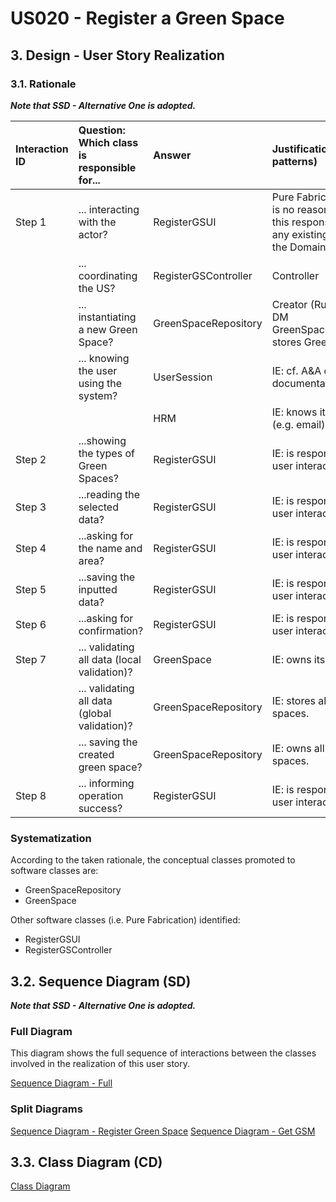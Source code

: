 # US020 - Register a Green Space

## 3. Design - User Story Realization 

### 3.1. Rationale

_**Note that SSD - Alternative One is adopted.**_

| Interaction ID | Question: Which class is responsible for...   | Answer                     | Justification (with patterns)                                                                                 |
|:---------------|:----------------------------------------------|:---------------------------|:--------------------------------------------------------------------------------------------------------------|
| Step 1  		     | 	... interacting with the actor?              | RegisterGSUI               | Pure Fabrication: there is no reason to assign this responsibility to any existing class in the Domain Model. |
| 			  		        | 	... coordinating the US?                     | RegisterGSController       | Controller                                                                                                    |
| 			  		        | 	... instantiating a new Green Space?         | GreenSpaceRepository       | Creator (Rule 1): in the DM GreenSpaceRepository stores GreenSpaces.                                          |
| 			  		        | ... knowing the user using the system?        | UserSession                | IE: cf. A&A component documentation.                                                                          |
| 			  		        | 							                                       | HRM                        | IE: knows its own data (e.g. email)                                                                           |
| Step 2  		     | 	...showing the types of Green Spaces?						  | RegisterGSUI               | IE: is responsible for all user interactions                                                                  |
| Step 3  		     | 	...reading the selected data?                | RegisterGSUI               | IE: is responsible for all user interactions                                                                  |                                               
| Step 4  		     | 	...asking for the name and area?						       | RegisterGSUI               | IE: is responsible for all user interactions                                                                  |              
| Step 5  		     | 	...saving the inputted data?						           | RegisterGSUI               | IE: is responsible for all user interactions                                                                  |   
| Step 6  		     | 	...asking for confirmation?						            | RegisterGSUI               | IE: is responsible for all user interactions                                                                  |   
| Step 7 		      | 	... validating all data (local validation)?  | GreenSpace                 | IE: owns its data.                                                                                            | 
| 			  		        | 	... validating all data (global validation)? | GreenSpaceRepository       | IE: stores all green spaces.                                                                                  | 
| 			  		        | 	... saving the created green space?          | GreenSpaceRepository       | IE: owns all green spaces.                                                                                    | 
| Step 8 		      | 	... informing operation success?             | RegisterGSUI               | IE: is responsible for user interactions.                                                                     |
### Systematization ##

According to the taken rationale, the conceptual classes promoted to software classes are: 

* GreenSpaceRepository
* GreenSpace

Other software classes (i.e. Pure Fabrication) identified: 

* RegisterGSUI  
* RegisterGSController


## 3.2. Sequence Diagram (SD)

_**Note that SSD - Alternative One is adopted.**_

### Full Diagram

This diagram shows the full sequence of interactions between the classes involved in the realization of this user story.

[Sequence Diagram - Full](svg/us020-sequence-diagram-full.svg)

### Split Diagrams

[Sequence Diagram - Register Green Space](svg/us020-sequence-diagram-partial-register-gs.svg)
[Sequence Diagram - Get GSM](svg/us020-sequence-diagram-partial-get-gsm.svg)

## 3.3. Class Diagram (CD)

[Class Diagram](svg/us020-class-diagram.svg)